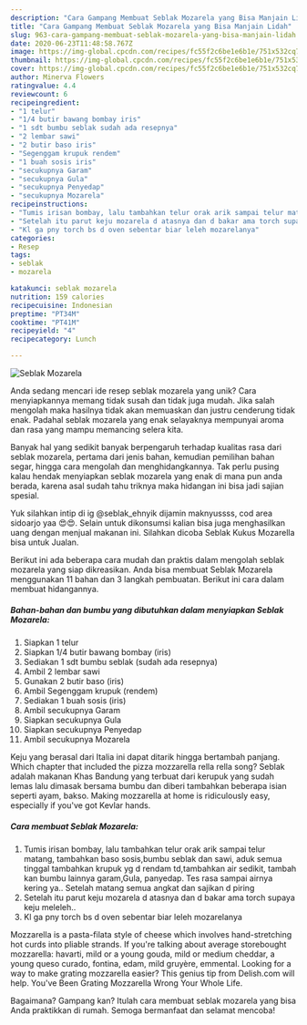 ```yaml
---
description: "Cara Gampang Membuat Seblak Mozarela yang Bisa Manjain Lidah"
title: "Cara Gampang Membuat Seblak Mozarela yang Bisa Manjain Lidah"
slug: 963-cara-gampang-membuat-seblak-mozarela-yang-bisa-manjain-lidah
date: 2020-06-23T11:48:58.767Z
image: https://img-global.cpcdn.com/recipes/fc55f2c6be1e6b1e/751x532cq70/seblak-mozarela-foto-resep-utama.jpg
thumbnail: https://img-global.cpcdn.com/recipes/fc55f2c6be1e6b1e/751x532cq70/seblak-mozarela-foto-resep-utama.jpg
cover: https://img-global.cpcdn.com/recipes/fc55f2c6be1e6b1e/751x532cq70/seblak-mozarela-foto-resep-utama.jpg
author: Minerva Flowers
ratingvalue: 4.4
reviewcount: 6
recipeingredient:
- "1 telur"
- "1/4 butir bawang bombay iris"
- "1 sdt bumbu seblak sudah ada resepnya"
- "2 lembar sawi"
- "2 butir baso iris"
- "Segenggam krupuk rendem"
- "1 buah sosis iris"
- "secukupnya Garam"
- "secukupnya Gula"
- "secukupnya Penyedap"
- "secukupnya Mozarela"
recipeinstructions:
- "Tumis irisan bombay, lalu tambahkan telur orak arik sampai telur matang, tambahkan baso sosis,bumbu seblak dan sawi, aduk semua tinggal tambahkan krupuk yg d rendam td,tambahkan air sedikit, tambah kan bumbu lainnya garam,Gula, panyedap. Tes rasa sampai airnya kering ya.. Setelah matang semua angkat dan sajikan d piring"
- "Setelah itu parut keju mozarela d atasnya dan d bakar ama torch supaya keju meleleh.."
- "Kl ga pny torch bs d oven sebentar biar leleh mozarelanya"
categories:
- Resep
tags:
- seblak
- mozarela

katakunci: seblak mozarela 
nutrition: 159 calories
recipecuisine: Indonesian
preptime: "PT34M"
cooktime: "PT41M"
recipeyield: "4"
recipecategory: Lunch

---
```



![Seblak Mozarela](https://img-global.cpcdn.com/recipes/fc55f2c6be1e6b1e/751x532cq70/seblak-mozarela-foto-resep-utama.jpg)

Anda sedang mencari ide resep seblak mozarela yang unik? Cara menyiapkannya memang tidak susah dan tidak juga mudah. Jika salah mengolah maka hasilnya tidak akan memuaskan dan justru cenderung tidak enak. Padahal seblak mozarela yang enak selayaknya mempunyai aroma dan rasa yang mampu memancing selera kita.

Banyak hal yang sedikit banyak berpengaruh terhadap kualitas rasa dari seblak mozarela, pertama dari jenis bahan, kemudian pemilihan bahan segar, hingga cara mengolah dan menghidangkannya. Tak perlu pusing kalau hendak menyiapkan seblak mozarela yang enak di mana pun anda berada, karena asal sudah tahu triknya maka hidangan ini bisa jadi sajian spesial.

Yuk silahkan intip di ig @seblak_ehnyik dijamin maknyussss, cod area sidoarjo yaa 😍😍. Selain untuk dikonsumsi kalian bisa juga menghasilkan uang dengan menjual makanan ini. Silahkan dicoba Seblak Kukus Mozarella bisa untuk Jualan.


Berikut ini ada beberapa cara mudah dan praktis dalam mengolah seblak mozarela yang siap dikreasikan. Anda bisa membuat Seblak Mozarela menggunakan 11 bahan dan 3 langkah pembuatan. Berikut ini cara dalam membuat hidangannya.

<!--inarticleads1-->

##### Bahan-bahan dan bumbu yang dibutuhkan dalam menyiapkan Seblak Mozarela:

1. Siapkan 1 telur
1. Siapkan 1/4 butir bawang bombay (iris)
1. Sediakan 1 sdt bumbu seblak (sudah ada resepnya)
1. Ambil 2 lembar sawi
1. Gunakan 2 butir baso (iris)
1. Ambil Segenggam krupuk (rendem)
1. Sediakan 1 buah sosis (iris)
1. Ambil secukupnya Garam
1. Siapkan secukupnya Gula
1. Siapkan secukupnya Penyedap
1. Ambil secukupnya Mozarela


Keju yang berasal dari Italia ini dapat ditarik hingga bertambah panjang. Which chapter that included the pizza mozzarella rella rella song? Seblak adalah makanan Khas Bandung yang terbuat dari kerupuk yang sudah lemas lalu dimasak bersama bumbu dan diberi tambahkan beberapa isian seperti ayam, bakso. Making mozzarella at home is ridiculously easy, especially if you&#39;ve got Kevlar hands. 

<!--inarticleads2-->

##### Cara membuat Seblak Mozarela:

1. Tumis irisan bombay, lalu tambahkan telur orak arik sampai telur matang, tambahkan baso sosis,bumbu seblak dan sawi, aduk semua tinggal tambahkan krupuk yg d rendam td,tambahkan air sedikit, tambah kan bumbu lainnya garam,Gula, panyedap. Tes rasa sampai airnya kering ya.. Setelah matang semua angkat dan sajikan d piring
1. Setelah itu parut keju mozarela d atasnya dan d bakar ama torch supaya keju meleleh..
1. Kl ga pny torch bs d oven sebentar biar leleh mozarelanya


Mozzarella is a pasta-filata style of cheese which involves hand-stretching hot curds into pliable strands. If you&#39;re talking about average storebought mozzarella: havarti, mild or a young gouda, mild or medium cheddar, a young queso curado, fontina, edam, mild gruyère, emmental. Looking for a way to make grating mozzarella easier? This genius tip from Delish.com will help. You&#39;ve Been Grating Mozzarella Wrong Your Whole Life. 

Bagaimana? Gampang kan? Itulah cara membuat seblak mozarela yang bisa Anda praktikkan di rumah. Semoga bermanfaat dan selamat mencoba!

